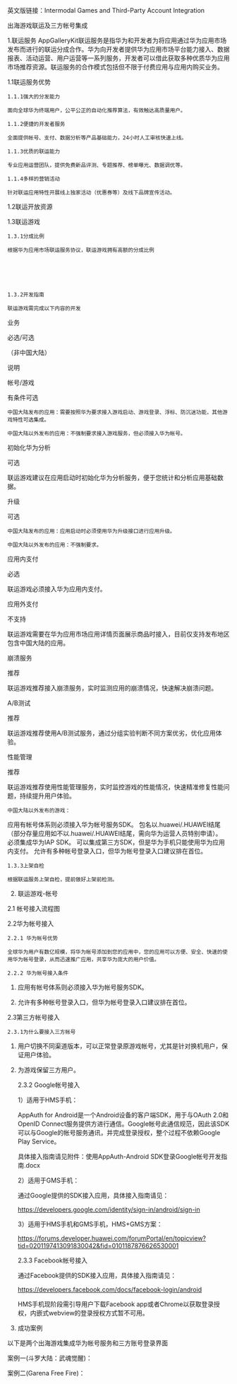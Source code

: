 英文版链接：Intermodal Games and Third-Party Account Integration

出海游戏联运及三方帐号集成



1.联运服务
AppGalleryKit联运服务是指华为和开发者为将应用通过华为应用市场发布而进行的联运分成合作。华为向开发者提供华为应用市场平台能力接入、数据报表、活动运营、用户运营等一系列服务，开发者可以借此获取多种优质华为应用市场推荐资源。联运服务的合作模式包括但不限于付费应用与应用内购买业务。



1.1联运服务优势

    1.1.1强大的分发能力

    面向全球华为终端用户，公平公正的自动化推荐算法，有效触达高质量用户。

    1.1.2便捷的开发者服务

    全面提供帐号、支付、数据分析等产品基础能力，24小时人工审核快速上线。

    1.1.3优质的联运能力

    专业应用运营团队，提供免费新品评测、专题推荐、榜单曝光、数据调优等。

    1.1.4多样的营销活动

    针对联运应用特性开展线上独家活动（优惠券等）及线下品牌宣传活动。


1.2联运开放资源




 

1.3联运游戏

    1.3.1分成比例

    根据华为应用市场联运服务协议，联运游戏拥有高额的分成比例




 

    1.3.2开发指南

    联运游戏需完成以下内容的开发



业务

必选/可选

（非中国大陆）

说明

帐号/游戏

有条件可选

    中国大陆发布的应用：需要按照华为要求接入游戏启动、游戏登录、浮标、防沉迷功能，其他游戏特性可选集成。

    中国大陆以外发布的应用：不强制要求接入游戏服务，但必须接入华为帐号。

初始化华为分析

可选

联运游戏建议在应用启动时初始化华为分析服务，便于您统计和分析应用基础数据。

升级

可选

    中国大陆发布的应用：应用启动时必须使用华为升级接口进行应用升级。

    中国大陆以外发布的应用：不强制要求。

应用内支付

必选

联运游戏必须接入华为应用内支付。

应用外支付

不支持

联运游戏需要在华为应用市场应用详情页面展示商品时接入，目前仅支持发布地区包含中国大陆的应用。

崩溃服务

推荐

联运游戏推荐接入崩溃服务，实时监测应用的崩溃情况，快速解决崩溃问题。

A/B测试

推荐

联运游戏推荐使用A/B测试服务，通过分组实验判断不同方案优劣，优化应用体验。

性能管理

推荐

联运游戏推荐使用性能管理服务，实时监控游戏的性能情况，快速精准修复性能问题，持续提升用户体验。

 

    中国大陆以外发布的游戏：
应用有帐号体系则必须接入华为帐号服务SDK。
包名以.huawei/.HUAWEI结尾（部分存量应用如不以.huawei/.HUAWEI结尾，需向华为运营人员特别申请）。
必须集成华为IAP SDK。
可以集成第三方SDK，但是华为手机只能使用华为应用内支付。
允许有多种帐号登录入口，但华为帐号登录入口建议排在首位。
 

    1.3.3上架自检

    根据联运服务上架自检，提前做好上架前检测。

 

2. 联运游戏-帐号

2.1 帐号接入流程图

               

         

 

2.2华为帐号接入

    2.2.1 华为帐号优势

    全球华为用户有数亿规模，将华为帐号添加到您的应用中，您的应用可以方便、安全、快速的使用华为帐号登录，从而迅速推广应用，共享华为庞大的用户价值。

    2.2.2 华为帐号接入条件

1.   应用有帐号体系则必须接入华为帐号服务SDK。

2.   允许有多种帐号登录入口，但华为帐号登录入口建议排在首位。


2.3第三方帐号接入

    2.3.1为什么要接入三方帐号

1.  用户切换不同渠道版本，可以正常登录原游戏帐号，尤其是针对换机用户，保证用户体验。

2.  为游戏保留三方用户。

    2.3.2 Google帐号接入

    1）适用于HMS手机：

    AppAuth for Android是一个Android设备的客户端SDK，用于与OAuth 2.0和OpenID Connect服务提供方进行通信。Google帐号此通信规范，因此该SDK可以与Google的帐号服务通讯，并完成登录授权，整个过程不依赖Google Play Service。

    具体接入指南请见附件：使用AppAuth-Android SDK登录Google帐号开发指南.docx

    2）适用于GMS手机：

    通过Google提供的SDK接入应用，具体接入指南请见：

    https://developers.google.com/identity/sign-in/android/sign-in

    3）适用于HMS手机和GMS手机，HMS+GMS方案：

    https://forums.developer.huawei.com/forumPortal/en/topicview?tid=0201197413091830042&fid=0101187876626530001

    2.3.3 Facebook帐号接入

    通过Facebook提供的SDK接入应用，具体接入指南请见：

    https://developers.facebook.com/docs/facebook-login/android

    HMS手机现阶段需引导用户下载Facebook app或者Chrome以获取登录授权，内嵌式webview的登录授权方式暂不可用。

3. 成功案例

以下是两个出海游戏集成华为帐号服务和三方账号登录界面

案例一(斗罗大陆：武魂觉醒)：

              

案例二(Garena Free Fire)：

              

